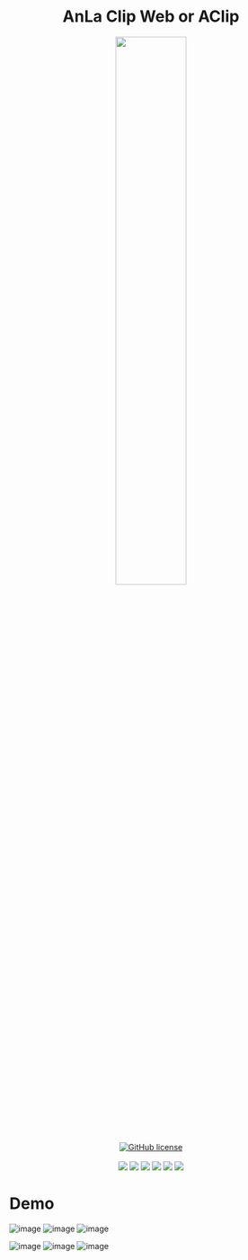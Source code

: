 <h1 align="center">AnLa Clip Web or AClip</h1>
<p align="center">
  <img src="https://cdn-icons-png.flaticon.com/512/5510/5510342.png" width = "50%">
  <br><br>
    <a href="https://www.gnu.org/licenses/gpl-3.0.html"><img src="https://img.shields.io/badge/license-GPL%203.0%20license-green" alt="GitHub license"/></a>
  <br><br>
  <img src="https://img.shields.io/github/repo-size/AnLaVN/AClip">
  <img src="https://img.shields.io/github/languages/code-size/AnLaVN/AClip">
  <img src="https://img.shields.io/github/downloads/AnLaVN/AClip/total">
  <a href="https://github.com/AnLaVN/AClip/commits/Releases"><img src="https://img.shields.io/github/commit-activity/w/AnLaVN/AClip"></a>
  <a href="https://github.com/AnLaVN/AClip/commits/Releases"><img src="https://img.shields.io/github/last-commit/AnLaVN/AClip"></a>
  <a href="https://github.com/AnLaVN/AClip/releases"><img src="https://img.shields.io/github/release-date/AnLaVN/AClip"></a>
</p>


# Demo
![image](https://user-images.githubusercontent.com/90229487/231189196-8fc5aa21-cff3-44a7-ab41-39d4e687b61d.png)
![image](https://user-images.githubusercontent.com/90229487/231189331-1d66485a-9b86-475e-a5e2-f2a68662c87f.png)
![image](https://user-images.githubusercontent.com/90229487/231188087-8eb78294-7de6-4a62-8095-954fe396dde6.png)

![image](https://user-images.githubusercontent.com/90229487/231189678-a43e6f1f-b89b-4400-bfb5-fef58ac25e0d.png)
![image](https://user-images.githubusercontent.com/90229487/231188753-8aab2765-c474-4c67-ad20-8a53365c593e.png)
![image](https://user-images.githubusercontent.com/90229487/231188832-c8dde559-d460-4d8b-9976-2f5f2b664886.png)
